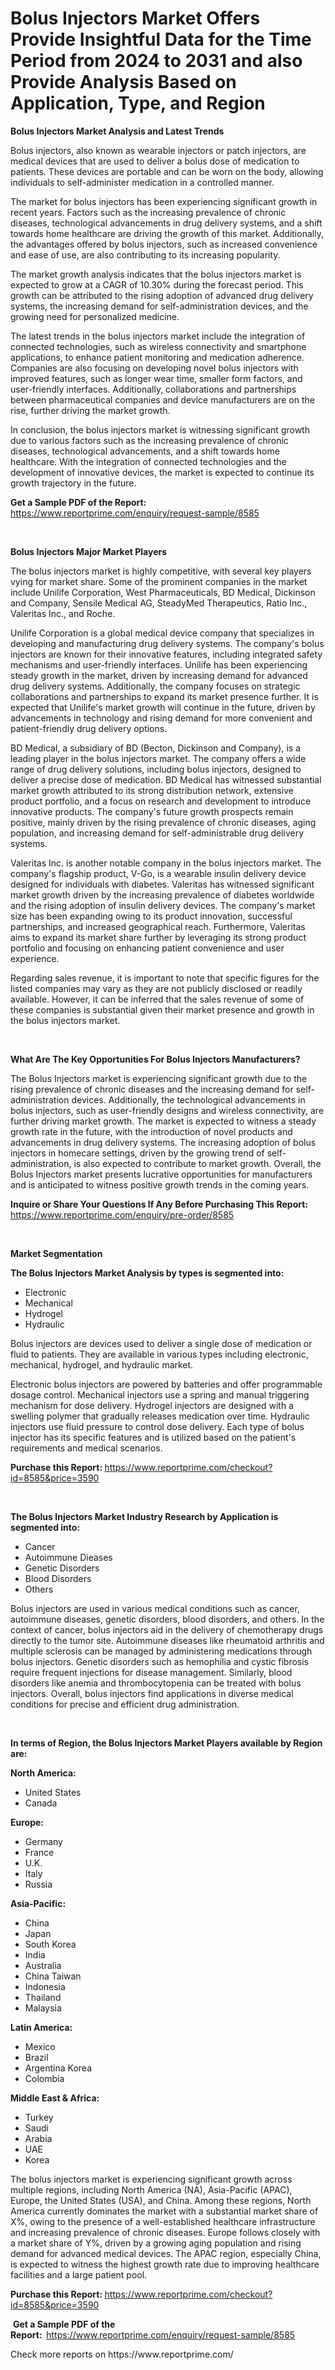 <p><h1>Bolus Injectors Market Offers Provide Insightful Data for the Time Period from 2024 to 2031 and also Provide Analysis Based on Application, Type, and Region</h1></p><p><strong>Bolus Injectors Market Analysis and Latest Trends</strong></p>
<p><p>Bolus injectors, also known as wearable injectors or patch injectors, are medical devices that are used to deliver a bolus dose of medication to patients. These devices are portable and can be worn on the body, allowing individuals to self-administer medication in a controlled manner.</p><p>The market for bolus injectors has been experiencing significant growth in recent years. Factors such as the increasing prevalence of chronic diseases, technological advancements in drug delivery systems, and a shift towards home healthcare are driving the growth of this market. Additionally, the advantages offered by bolus injectors, such as increased convenience and ease of use, are also contributing to its increasing popularity.</p><p>The market growth analysis indicates that the bolus injectors market is expected to grow at a CAGR of 10.30% during the forecast period. This growth can be attributed to the rising adoption of advanced drug delivery systems, the increasing demand for self-administration devices, and the growing need for personalized medicine.</p><p>The latest trends in the bolus injectors market include the integration of connected technologies, such as wireless connectivity and smartphone applications, to enhance patient monitoring and medication adherence. Companies are also focusing on developing novel bolus injectors with improved features, such as longer wear time, smaller form factors, and user-friendly interfaces. Additionally, collaborations and partnerships between pharmaceutical companies and device manufacturers are on the rise, further driving the market growth.</p><p>In conclusion, the bolus injectors market is witnessing significant growth due to various factors such as the increasing prevalence of chronic diseases, technological advancements, and a shift towards home healthcare. With the integration of connected technologies and the development of innovative devices, the market is expected to continue its growth trajectory in the future.</p></p>
<p><strong>Get a Sample PDF of the Report:&nbsp;</strong> <a href="https://www.reportprime.com/enquiry/request-sample/8585">https://www.reportprime.com/enquiry/request-sample/8585</a></p>
<p>&nbsp;</p>
<p><strong>Bolus Injectors Major Market Players</strong></p>
<p><p>The bolus injectors market is highly competitive, with several key players vying for market share. Some of the prominent companies in the market include Unilife Corporation, West Pharmaceuticals, BD Medical, Dickinson and Company, Sensile Medical AG, SteadyMed Therapeutics, Ratio Inc., Valeritas Inc., and Roche.</p><p>Unilife Corporation is a global medical device company that specializes in developing and manufacturing drug delivery systems. The company's bolus injectors are known for their innovative features, including integrated safety mechanisms and user-friendly interfaces. Unilife has been experiencing steady growth in the market, driven by increasing demand for advanced drug delivery systems. Additionally, the company focuses on strategic collaborations and partnerships to expand its market presence further. It is expected that Unilife's market growth will continue in the future, driven by advancements in technology and rising demand for more convenient and patient-friendly drug delivery options.</p><p>BD Medical, a subsidiary of BD (Becton, Dickinson and Company), is a leading player in the bolus injectors market. The company offers a wide range of drug delivery solutions, including bolus injectors, designed to deliver a precise dose of medication. BD Medical has witnessed substantial market growth attributed to its strong distribution network, extensive product portfolio, and a focus on research and development to introduce innovative products. The company's future growth prospects remain positive, mainly driven by the rising prevalence of chronic diseases, aging population, and increasing demand for self-administrable drug delivery systems.</p><p>Valeritas Inc. is another notable company in the bolus injectors market. The company's flagship product, V-Go, is a wearable insulin delivery device designed for individuals with diabetes. Valeritas has witnessed significant market growth driven by the increasing prevalence of diabetes worldwide and the rising adoption of insulin delivery devices. The company's market size has been expanding owing to its product innovation, successful partnerships, and increased geographical reach. Furthermore, Valeritas aims to expand its market share further by leveraging its strong product portfolio and focusing on enhancing patient convenience and user experience.</p><p>Regarding sales revenue, it is important to note that specific figures for the listed companies may vary as they are not publicly disclosed or readily available. However, it can be inferred that the sales revenue of some of these companies is substantial given their market presence and growth in the bolus injectors market.</p></p>
<p>&nbsp;</p>
<p><strong>What Are The Key Opportunities For Bolus Injectors Manufacturers?</strong></p>
<p><p>The Bolus Injectors market is experiencing significant growth due to the rising prevalence of chronic diseases and the increasing demand for self-administration devices. Additionally, the technological advancements in bolus injectors, such as user-friendly designs and wireless connectivity, are further driving market growth. The market is expected to witness a steady growth rate in the future, with the introduction of novel products and advancements in drug delivery systems. The increasing adoption of bolus injectors in homecare settings, driven by the growing trend of self-administration, is also expected to contribute to market growth. Overall, the Bolus Injectors market presents lucrative opportunities for manufacturers and is anticipated to witness positive growth trends in the coming years.</p></p>
<p><strong>Inquire or Share Your Questions If Any Before Purchasing This Report:</strong> <a href="https://www.reportprime.com/enquiry/pre-order/8585">https://www.reportprime.com/enquiry/pre-order/8585</a></p>
<p>&nbsp;</p>
<p><strong>Market Segmentation</strong></p>
<p><strong>The Bolus Injectors Market Analysis by types is segmented into:</strong></p>
<p><ul><li>Electronic</li><li>Mechanical</li><li>Hydrogel</li><li>Hydraulic</li></ul></p>
<p><p>Bolus injectors are devices used to deliver a single dose of medication or fluid to patients. They are available in various types including electronic, mechanical, hydrogel, and hydraulic market. </p><p>Electronic bolus injectors are powered by batteries and offer programmable dosage control. Mechanical injectors use a spring and manual triggering mechanism for dose delivery. Hydrogel injectors are designed with a swelling polymer that gradually releases medication over time. Hydraulic injectors use fluid pressure to control dose delivery. Each type of bolus injector has its specific features and is utilized based on the patient's requirements and medical scenarios.</p></p>
<p><strong>Purchase this Report:&nbsp;</strong><a href="https://www.reportprime.com/checkout?id=8585&price=3590">https://www.reportprime.com/checkout?id=8585&price=3590</a></p>
<p>&nbsp;</p>
<p><strong>The Bolus Injectors Market Industry Research by Application is segmented into:</strong></p>
<p><ul><li>Cancer</li><li>Autoimmune Dieases</li><li>Genetic Disorders</li><li>Blood Disorders</li><li>Others</li></ul></p>
<p><p>Bolus injectors are used in various medical conditions such as cancer, autoimmune diseases, genetic disorders, blood disorders, and others. In the context of cancer, bolus injectors aid in the delivery of chemotherapy drugs directly to the tumor site. Autoimmune diseases like rheumatoid arthritis and multiple sclerosis can be managed by administering medications through bolus injectors. Genetic disorders such as hemophilia and cystic fibrosis require frequent injections for disease management. Similarly, blood disorders like anemia and thrombocytopenia can be treated with bolus injectors. Overall, bolus injectors find applications in diverse medical conditions for precise and efficient drug administration.</p></p>
<p>&nbsp;</p>
<p><strong>In terms of Region, the Bolus Injectors Market Players available by Region are:</strong></p>
<p>
    <p> <strong> North America: </strong>
        <ul>
            <li>United States</li>
            <li>Canada</li>
        </ul>
        </p> 
    <p> <strong> Europe: </strong>
        <ul>
            <li>Germany</li>
            <li>France</li>
            <li>U.K.</li>
            <li>Italy</li>
            <li>Russia</li>
        </ul>
        </p> 
    <p> <strong> Asia-Pacific: </strong>
        <ul>
            <li>China</li>
            <li>Japan</li>
            <li>South Korea</li>
            <li>India</li>
            <li>Australia</li>
            <li>China Taiwan</li>
            <li>Indonesia</li>
            <li>Thailand</li>
            <li>Malaysia</li>
        </ul>
        </p> 
    <p> <strong> Latin America: </strong>
        <ul>
            <li>Mexico</li>
            <li>Brazil</li>
            <li>Argentina Korea</li>
            <li>Colombia</li>
        </ul>
        </p> 
    <p> <strong> Middle East & Africa: </strong>
        <ul>
            <li>Turkey</li>
            <li>Saudi</li>
            <li>Arabia</li>
            <li>UAE</li>
            <li>Korea</li>
        </ul>
    </p>
    </p>
<p><p>The bolus injectors market is experiencing significant growth across multiple regions, including North America (NA), Asia-Pacific (APAC), Europe, the United States (USA), and China. Among these regions, North America currently dominates the market with a substantial market share of X%, owing to the presence of a well-established healthcare infrastructure and increasing prevalence of chronic diseases. Europe follows closely with a market share of Y%, driven by a growing aging population and rising demand for advanced medical devices. The APAC region, especially China, is expected to witness the highest growth rate due to improving healthcare facilities and a large patient pool.</p></p>
<p><strong>Purchase this Report: </strong><a href="https://www.reportprime.com/checkout?id=8585&price=3590">https://www.reportprime.com/checkout?id=8585&price=3590</a></p>
<p>&nbsp;<strong>Get a Sample PDF of the Report:&nbsp;&nbsp;</strong><a href="https://www.reportprime.com/enquiry/request-sample/8585">https://www.reportprime.com/enquiry/request-sample/8585</a></p>
<p><strong></strong></p>
<p>Check more reports on https://www.reportprime.com/</p>